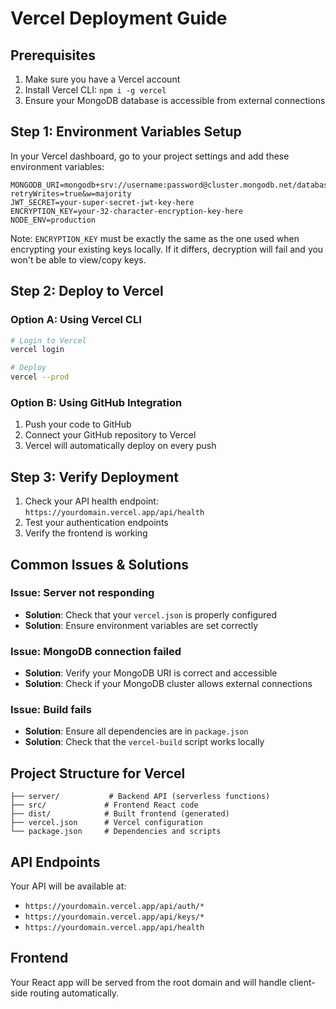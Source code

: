 # Vercel Deployment Guide

## Prerequisites
1. Make sure you have a Vercel account
2. Install Vercel CLI: `npm i -g vercel`
3. Ensure your MongoDB database is accessible from external connections

## Step 1: Environment Variables Setup

In your Vercel dashboard, go to your project settings and add these environment variables:

```
MONGODB_URI=mongodb+srv://username:password@cluster.mongodb.net/database?retryWrites=true&w=majority
JWT_SECRET=your-super-secret-jwt-key-here
ENCRYPTION_KEY=your-32-character-encryption-key-here
NODE_ENV=production
```

Note: `ENCRYPTION_KEY` must be exactly the same as the one used when encrypting your existing keys locally. If it differs, decryption will fail and you won't be able to view/copy keys.

## Step 2: Deploy to Vercel

### Option A: Using Vercel CLI
```bash
# Login to Vercel
vercel login

# Deploy
vercel --prod
```

### Option B: Using GitHub Integration
1. Push your code to GitHub
2. Connect your GitHub repository to Vercel
3. Vercel will automatically deploy on every push

## Step 3: Verify Deployment

1. Check your API health endpoint: `https://yourdomain.vercel.app/api/health`
2. Test your authentication endpoints
3. Verify the frontend is working

## Common Issues & Solutions

### Issue: Server not responding
- **Solution**: Check that your `vercel.json` is properly configured
- **Solution**: Ensure environment variables are set correctly

### Issue: MongoDB connection failed
- **Solution**: Verify your MongoDB URI is correct and accessible
- **Solution**: Check if your MongoDB cluster allows external connections

### Issue: Build fails
- **Solution**: Ensure all dependencies are in `package.json`
- **Solution**: Check that the `vercel-build` script works locally

## Project Structure for Vercel

```
├── server/           # Backend API (serverless functions)
├── src/             # Frontend React code
├── dist/            # Built frontend (generated)
├── vercel.json      # Vercel configuration
└── package.json     # Dependencies and scripts
```

## API Endpoints

Your API will be available at:
- `https://yourdomain.vercel.app/api/auth/*`
- `https://yourdomain.vercel.app/api/keys/*`
- `https://yourdomain.vercel.app/api/health`

## Frontend

Your React app will be served from the root domain and will handle client-side routing automatically. 